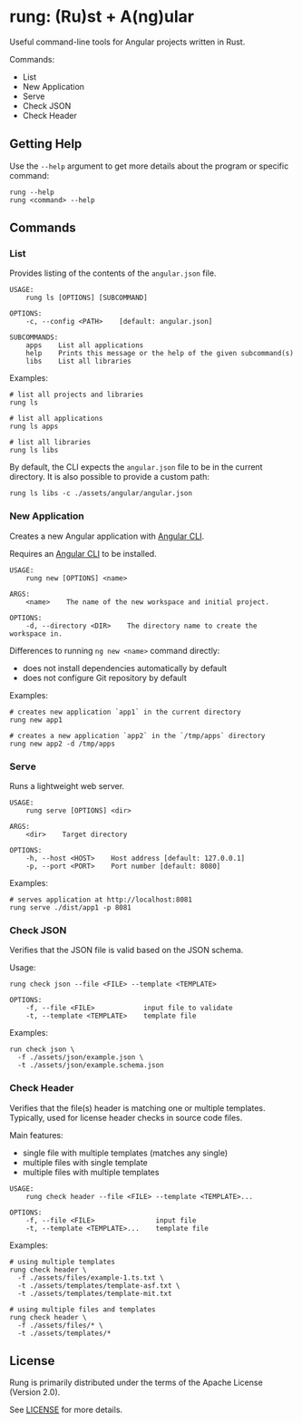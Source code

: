 # rung: (Ru)st + A(ng)ular

Useful command-line tools for Angular projects written in Rust.

Commands:

- List
- New Application
- Serve
- Check JSON
- Check Header

## Getting Help

Use the `--help` argument to get more details about the program or specific command:

```shell
rung --help
rung <command> --help
```

## Commands

### List

Provides listing of the contents of the `angular.json` file.

```shell
USAGE:
    rung ls [OPTIONS] [SUBCOMMAND]

OPTIONS:
    -c, --config <PATH>    [default: angular.json]

SUBCOMMANDS:
    apps    List all applications
    help    Prints this message or the help of the given subcommand(s)
    libs    List all libraries
```

Examples:

```shell
# list all projects and libraries
rung ls

# list all applications
rung ls apps

# list all libraries
rung ls libs
```

By default, the CLI expects the `angular.json` file to be in the current directory.
It is also possible to provide a custom path:

```shell
rung ls libs -c ./assets/angular/angular.json
```

### New Application

Creates a new Angular application with [Angular CLI].

Requires an [Angular CLI] to be installed.

```shell
USAGE:
    rung new [OPTIONS] <name>

ARGS:
    <name>    The name of the new workspace and initial project.

OPTIONS:
    -d, --directory <DIR>    The directory name to create the workspace in.
```

Differences to running `ng new <name>` command directly:

- does not install dependencies automatically by default
- does not configure Git repository by default

Examples:

```shell
# creates new application `app1` in the current directory
rung new app1

# creates a new application `app2` in the `/tmp/apps` directory 
rung new app2 -d /tmp/apps 
```

### Serve

Runs a lightweight web server.

```shell
USAGE:
    rung serve [OPTIONS] <dir>

ARGS:
    <dir>    Target directory

OPTIONS:
    -h, --host <HOST>    Host address [default: 127.0.0.1]
    -p, --port <PORT>    Port number [default: 8080]
```

Examples:

```shell
# serves application at http://localhost:8081
rung serve ./dist/app1 -p 8081
```

### Check JSON

Verifies that the JSON file is valid based on the JSON schema.

Usage:

```shell
rung check json --file <FILE> --template <TEMPLATE>

OPTIONS:
    -f, --file <FILE>            input file to validate
    -t, --template <TEMPLATE>    template file
```

Examples:

```shell
run check json \
  -f ./assets/json/example.json \
  -t ./assets/json/example.schema.json
```

### Check Header

Verifies that the file(s) header is matching one or multiple templates.
Typically, used for license header checks in source code files.

Main features:

- single file with multiple templates (matches any single)
- multiple files with single template 
- multiple files with multiple templates

```shell
USAGE:
    rung check header --file <FILE> --template <TEMPLATE>...

OPTIONS:
    -f, --file <FILE>               input file
    -t, --template <TEMPLATE>...    template file

```

Examples:

```shell
# using multiple templates
rung check header \
  -f ./assets/files/example-1.ts.txt \
  -t ./assets/templates/template-asf.txt \ 
  -t ./assets/templates/template-mit.txt
  
# using multiple files and templates
rung check header \
  -f ./assets/files/* \
  -t ./assets/templates/*
```

## License

Rung is primarily distributed under the terms of the Apache License (Version 2.0).

See [LICENSE](LICENSE) for more details.

[Angular CLI]: https://angular.io/cli

